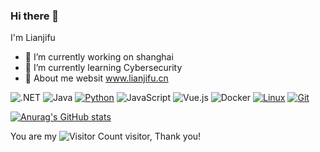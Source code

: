 ### Hi there 👋

I'm Lianjifu 

- 🔭 I’m currently working on shanghai
- 🌱 I’m currently learning Cybersecurity
- 💬 About me websit www.lianjifu.cn 
<!-- - 👯 I’m looking to collaborate on ...
- 🤔 I’m looking for help with ...
- 📫 How to reach me: ...
- 😄 Pronouns: ...
- ⚡ Fun fact: ... -->


![.NET](https://img.shields.io/badge/.NET-512BD4?style=flat-square&logo=C-Sharp&logoColor=ffffff)
![Java](https://img.shields.io/badge/-Java-007396?style=flat-square&logo=java&logoColor=ffffff)
[![Python](https://img.shields.io/badge/-Python-3776AB?style=flat-square&logo=python&logoColor=ffffff)](https://www.python.org/)
![JavaScript](https://img.shields.io/badge/JavaScript-F7DF1E?style=flat-square&logo=JavaScript&logoColor=ffffff)
![Vue.js](https://img.shields.io/badge/-Vue.js-4FC08D?style=flat-square&logo=Vue.js&logoColor=ffffff)
![Docker](https://img.shields.io/badge/Docker-2496ED?style=flat-square&logo=docker&logoColor=ffffff)
[![Linux](https://img.shields.io/badge/-Linux-333333?style=flat-square&logo=linux&logoColor=white)](https://www.linuxfoundation.org/)
[![Git](https://img.shields.io/badge/-Git-f05032?style=flat-square&logo=git&logoColor=white)](https://git-scm.com/)





[![Anurag's GitHub stats](https://github-readme-stats.vercel.app/api?username=Lianjifu&show_icons=true&theme=radical)](https://github.com/anuraghazra/github-readme-stats)


You are my ![Visitor Count](https://profile-counter.glitch.me/all-smile/count.svg) visitor, Thank you! 
